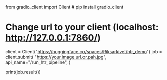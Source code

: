 from gradio_client import Client # pip install gradio_client

# Change url to your client (localhost: http://127.0.0.1:7860/)

client = Client("https://huggingface.co/spaces/Riksarkivet/htr_demo")
job = client.submit(
"https://your.image.url.or.pah.jpg",
api_name="/run_htr_pipeline",
)

print(job.result())

